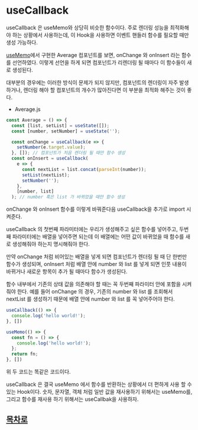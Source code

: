 # useCallback

useCallback 은 useMemo와 상당히 비슷한 함수이다. 주로 렌더링 성능을 최적화해야 하는 상황에서 사용하는데, 이 Hook을 사용하면 이벤트 핸들러 함수를 필요할 때만 생성 가능하다.

[useMemo](useMemo.md)에서 구현한 Average 컴포넌트를 보면, onChange 와 onInsert 라는 함수를 선언하였다. 이렇게 선언을 하게 되면 컴포넌트가 리렌더링 될 때마다 이 함수들이 새로 생성된다.

대부분의 경우에는 이러한 방식이 문제가 되지 않지만, 컴포넌트의 렌더링이 자주 발생하거나, 렌더링 해야 할 컴포넌트의 개수가 많아진다면 이 부분을 최적화 해주는 것이 좋다.

* Average.js

```javascript
const Average = () => {
  const [list, setList] = useState([]);
  const [number, setNumber] = useState('');

  const onChange = useCallback(e => {
    setNumber(e.target.value);
  }, []); // 컴포넌트가 처음 렌더링 될 때만 함수 생성
  const onInsert = useCallback(
    e => {
      const nextList = list.concat(parseInt(number));
      setList(nextList);
      setNumber('');
    },
    [number, list]
  ); // number 혹은 list 가 바뀌었을 때만 함수 생성
```

onChange 와 onInsert 함수를 이렇게 바꿔준다음 useCallback을 추가로 import 시켜준다.

useCallback 의 첫번째 파라미터에는 우리가 생성해주고 싶은 함수를 넣어주고, 두번째 파라미터에는 배열을 넣어주면 되는데 이 배열에는 어떤 값이 바뀌었을 때 함수를 새로 생성해줘야 하는지 명시해줘야 한다.

만약 onChange 처럼 비어있는 배열을 넣게 되면 컴포넌트가 렌더링 될 때 단 한번만 함수가 생성되며, onInsert 처럼 배열 안에 number 와 list 를 넣게 되면 인풋 내용이 바뀌거나 새로운 항목이 추가 될 때마다 함수가 생성된다.

함수 내부에서 기존의 상태 값을 의존해야 할 때는 꼭 두번째 파라미터 안에 포함을 시켜줘야 한다. 예를 들어 onChange 의 경우, 기존의 number 와 list 를 조회해서 nextList 를 생성하기 때문에 배열 안에 number 와 list 를 꼭 넣어주어야 한다.

```javascript
useCallback(() => {
  console.log('hello world!');
}, [])

useMemo(() => {
  const fn = () => {
    console.log('hello world!');
  };
  return fn;
}, [])
```

위 두 코드는 똑같은 코드이다.

useCallback 은 결국 useMemo 에서 함수를 반환하는 상황에서 더 편하게 사용 할 수 있는 Hook이다. 숫자, 문자열, 객체 처럼 일반 값을 재사용하기 위해서는 useMemo를, 그리고 함수를 재사용 하기 위해서는 useCallbak을 사용하자.

## [목차로](Contents.md)
